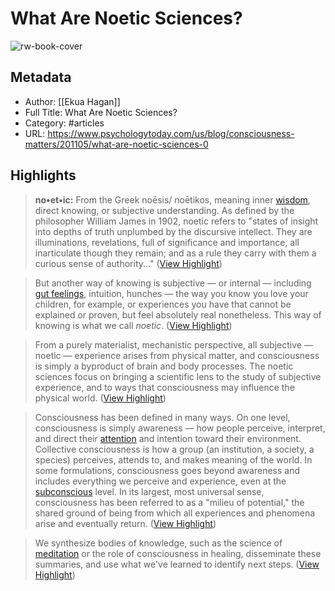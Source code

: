 # What Are Noetic Sciences?

![rw-book-cover](https://cdn2.psychologytoday.com/assets/styles/min_1200px_wide/public/field_user_blogger_photo/cassi_vieten-061-edit_copy-removebg-preview.jpg?itok=nXOY93SI)

## Metadata
- Author: [[Ekua Hagan]]
- Full Title: What Are Noetic Sciences?
- Category: #articles
- URL: https://www.psychologytoday.com/us/blog/consciousness-matters/201105/what-are-noetic-sciences-0

## Highlights

> **no•et•ic:** From the Greek noēsis/ noētikos, meaning inner [wisdom](https://www.psychologytoday.com/us/basics/wisdom), direct knowing, or subjective understanding. As defined by the philosopher William James in 1902, noetic refers to "states of insight into depths of truth unplumbed by the discursive intellect. They are illuminations, revelations, full of significance and importance, all inarticulate though they remain; and as a rule they carry with them a curious sense of authority..." ([View Highlight](https://read.readwise.io/read/01gtrg17f3x68q9edgtcbstyav))


> But another way of knowing is subjective — or internal — including [gut feelings](https://www.psychologytoday.com/us/basics/intuition), intuition, hunches — the way you know you love your children, for example, or experiences you have that cannot be explained or proven, but feel absolutely real nonetheless. This way of knowing is what we call *noetic*. ([View Highlight](https://read.readwise.io/read/01gtrg126kacbxbrn1t6yp53mp))


> From a purely materialist, mechanistic perspective, all subjective — noetic — experience arises from physical matter, and consciousness is simply a byproduct of brain and body processes. The noetic sciences focus on bringing a scientific lens to the study of subjective experience, and to ways that consciousness may influence the physical world. ([View Highlight](https://read.readwise.io/read/01gtrg1qz19kv9gcv3wdpdwe1f))


> Consciousness has been defined in many ways. On one level, consciousness is simply awareness — how people perceive, interpret, and direct their [attention](https://www.psychologytoday.com/us/basics/attention) and intention toward their environment. Collective consciousness is how a group (an institution, a society, a species) perceives, attends to, and makes meaning of the world. In some formulations, consciousness goes beyond awareness and includes everything we perceive and experience, even at the [subconscious](https://www.psychologytoday.com/us/basics/unconscious) level. In its largest, most universal sense, consciousness has been referred to as a "milieu of potential," the shared ground of being from which all experiences and phenomena arise and eventually return. ([View Highlight](https://read.readwise.io/read/01gtrg2994dwqgdqkg8qh2h3tj))


> We synthesize bodies of knowledge, such as the science of [meditation](https://www.psychologytoday.com/us/basics/meditation) or the role of consciousness in healing, disseminate these summaries, and use what we've learned to identify next steps. ([View Highlight](https://read.readwise.io/read/01gtrghqxp4k0apz2hb8e0c7wn))

